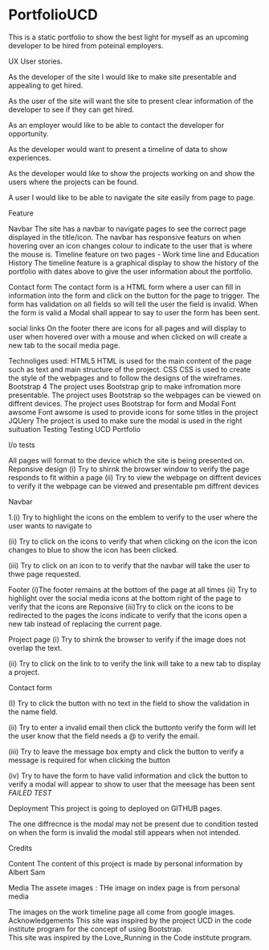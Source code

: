 # PortfolioUCD

This is a static portfolio to show the best light for myself as an upcoming developer to be hired from poteinal employers. 

UX
User stories. 

 

As  the developer of the site I would like to make site presentable and appealing to get hired. 

As the user of the site will want the site to present clear information of the developer to see if they can get hired.  

As an employer would like to be able to contact the developer for opportunity. 

As the developer would want to present a timeline of data to show experiences. 

As the developer would like to show the projects working on and show the users where the projects can be found. 

 

A  user I would like to be able to navigate the site easily from page to page. 


Feature

Navbar
The site has a navbar to navigate pages to see the correct page displayed in the title/icon. 
The navbar has responsive featurs on when hovering over an icon changes colour to indicate to the user that is where the mouse is.
Timeline feature  on two pages - Work time line and Education History
The timeline feature is a graphical display to show the history of the portfolio with dates above to give the user information about the portfolio.

Contact form
The contact form is a HTML form where a user can fill in information into the form and click on the button for the page to trigger. 
The form has validation on all fields so will tell the user the field is invalid. When the form is valid a Modal shall appear to say to user the form has been sent.

social links 
On the footer there are icons for all pages and will display to user when hovered over with a mouse and when clicked on will create a new tab to the socail media page. 

Technoliges used:
HTML5 
HTML is used for the main content of the page  such as text and main structure of the project.
CSS
CSS is used to create the style of the webpages and to follow the designs of the wireframes.
Bootstrap 4
The project uses Bootstrap grip to make infromation more presentable.
The project uses Bootstrap so the webpages can be viewed on diffrent devices.
The project uses Bootstrap for form and Modal 
Font awsome 
Font awsome is used to provide icons for some titles in the project
JQUery 
The project is used to make sure the modal is used in the right suituation 
Testing 
Testing UCD Portfolio  

I/o tests  

All pages will format to the device which the site is being presented on.  
Reponsive design 
(i) Try to shirnk the browser window to verify the page responds to fit within a page
(ii) Try to view the webpage on diffrent devices to verify it the webpage can be viewed and presentable pm diffrent devices

Navbar  

1.(i)  Try to highlight the icons on the emblem to verify to the user where the user wants to navigate to

(ii) Try to click on the icons to verify that when clicking on the icon the icon changes to blue to show the icon has been clicked.

(iii) Try to click on an icon to to verify that the navbar will take the user to thwe page requested.

Footer
(i)The footer remains at the bottom of the page at all times
(ii) Try to highlight over the social media icons at the bottom right of the page to verify that the icons are Reponsive
(iii)Try to click on the icons to be redirected to the pages the icons indicate to verify that the icons open a new tab instead of replacing the current page.

Project page 
 (i) Try to shirnk the browser to verify if the image does not overlap the text.

(ii)  Try to click on the link to to verify the link will take to a new tab to display a project.

 

Contact form 

(I)  Try to click the button with no text in the field to show the validation in the name field.

(ii)  Try to enter a invalid email then click the buttonto verify the form will let the user know that the field needs a @ to verify the email.

(iii) Try to leave the message box empty and click the button to verify a message is required for when clicking the button

(iv)  Try to have the form to have valid information and click the button to verify a modal will appear to show to user that the meesage has been sent *FAILED TEST*



Deployment 
This project is going to deployed on GITHUB pages.

The one diffrecnce is the modal may not be present due to condition tested on when the form is invalid the modal still appears when not intended.


Credits

Content
The content of this project is made by personal information by Albert Sam

Media
The assete images :
THe image on index page is from personal media

The images on the work timeline page all come from google images. 
Acknowledgements 
This site was inspired by the project UCD in the code institute program for the concept of using Bootstrap.  
This site was inspired by the Love_Running in the Code institute program.
 

